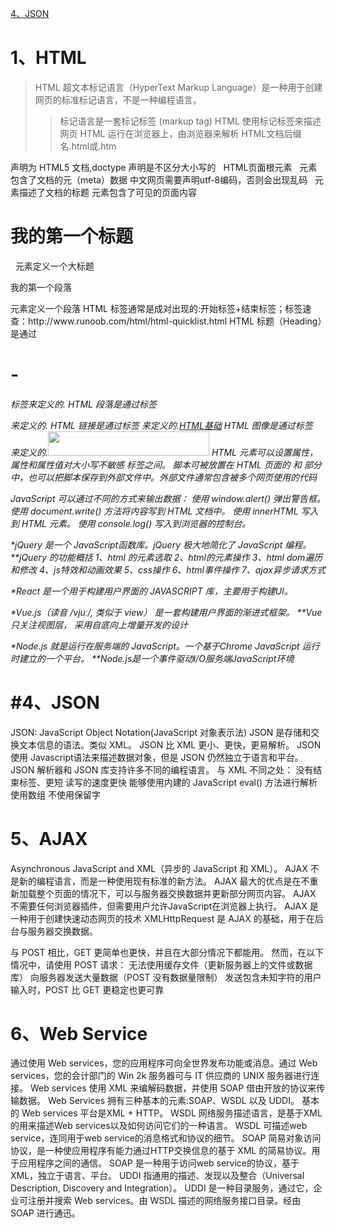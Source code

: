 [4、JSON](#4、JSON)

1、HTML
====
>HTML 超文本标记语言（HyperText Markup Language）是一种用于创建网页的标准标记语言，不是一种编程语言。
>>标记语言是一套标记标签 (markup tag)
  HTML 使用标记标签来描述网页
  HTML 运行在浏览器上，由浏览器来解析
  HTML文档后缀名.html或.htm
<!DOCTYPE html>  声明为 HTML5 文档,doctype 声明是不区分大小写的
 <html>   HTML页面根元素
  <head>  元素包含了文档的元（meta）数据
   <meta charset="utf-8">  中文网页需要声明utf-8编码，否则会出现乱码
   <title>HTML测试</title>  元素描述了文档的标题
  </head>
  <body>      元素包含了可见的页面内容
   <h1>我的第一个标题</h1>    元素定义一个大标题
   <p>我的第一个段落</p>   元素定义一个段落
  </body>
 </html>
HTML 标签通常是成对出现的:开始标签+结束标签；标签速查：http://www.runoob.com/html/html-quicklist.html
  HTML 标题（Heading）是通过<h1> - <h6> 标签来定义的.
  HTML 段落是通过标签 <p> 来定义的.
  HTML 链接是通过标签 <a> 来定义的.<a href="http://www.runoob.com/html/html-basic.html">HTML基础</a>
  HTML 图像是通过标签 <img> 来定义的.<img src="http://www.runoob.com/images/logo.png" width="258" height="39" />
  HTML 元素可以设置属性，属性和属性值对大小写不敏感
  <script> 标签用于定义客户端脚本，比如 JavaScript。
  XHTML 以 XML 格式编写的 HTML，是强制性的   声明 ：<!DOCTYPE ....>

2、XML
===
XML 指可扩展标记语言（eXtensible Markup Language）。
XML 和 HTML 为不同的目的而设计：
    XML 被设计用来传输和存储数据，其焦点是数据的内容。
    HTML 被设计用来显示数据，其焦点是数据的外观。

文档对象模型（DOM，全称 Document Object Model）是一个使程序和脚本有能力动态地访问和更新文档的内容、结构以及样式的平台和语言中立的接口。"
DOM 被分为 3 个不同的部分/级别：
      核心 DOM - 用于任何结构化文档的标准模型
      XML DOM - 用于 XML 文档的标准模型
      HTML DOM - 用于 HTML 文档的标准模型
XML DOM 定义访问和操作XML文档的标准方法。
DOM 将 XML 文档作为一个树形结构，而树叶被定义为节点

XQuery 之于 XML 作用就类似于 SQL 之于数据库的作用。
XSL 指扩展样式表语言（EXtensible Stylesheet Language）, 它是一个 XML 文档的样式表语言。
XSLT 指 XSL 转换。在此教程中，你将学习如何使用 XSLT 将 XML 文档转换为其他文档，比如 XHTML

3、JavaScript 
==
  HTML 定义了网页的内容
  CSS 描述了网页的布局
  JavaScript 网页的行为  --Web的编程语言
JavaScript 是一种轻量级的编程语言。
JavaScript 是可插入 HTML 页面的编程代码。
JavaScript 插入 HTML 页面后，可由所有的现代浏览器执行。
HTML 中的脚本必须位于 <script> 与 </script> 标签之间。
脚本可被放置在 HTML 页面的 <body> 和 <head> 部分中，也可以把脚本保存到外部文件中。外部文件通常包含被多个网页使用的代码

JavaScript 可以通过不同的方式来输出数据：
使用 window.alert() 弹出警告框。
使用 document.write() 方法将内容写到 HTML 文档中。
使用 innerHTML 写入到 HTML 元素。
使用 console.log() 写入到浏览器的控制台。

*jQuery 是一个 JavaScript函数库。jQuery 极大地简化了 JavaScript 编程。
**jQuery 的功能概括
        1、html 的元素选取
        2、html的元素操作
        3、html dom遍历和修改
        4、js特效和动画效果
        5、css操作
        6、html事件操作
        7、ajax异步请求方式
        
*React 是一个用于构建用户界面的 JAVASCRIPT 库，主要用于构建UI。

*Vue.js（读音 /vjuː/, 类似于 view） 是一套构建用户界面的渐进式框架。
**Vue 只关注视图层， 采用自底向上增量开发的设计

*Node.js 就是运行在服务端的 JavaScript。一个基于Chrome JavaScript 运行时建立的一个平台。
**Node.js是一个事件驱动I/O服务端JavaScript环境


#4、JSON
==
JSON: JavaScript Object Notation(JavaScript 对象表示法)
JSON 是存储和交换文本信息的语法。类似 XML。
JSON 比 XML 更小、更快，更易解析。
JSON 使用 Javascript语法来描述数据对象，但是 JSON 仍然独立于语言和平台。JSON 解析器和 JSON 库支持许多不同的编程语言。
与 XML 不同之处：
    没有结束标签、更短
    读写的速度更快
    能够使用内建的 JavaScript eval() 方法进行解析
    使用数组
    不使用保留字
    
5、AJAX
===
Asynchronous JavaScript and XML（异步的 JavaScript 和 XML）。
AJAX 不是新的编程语言，而是一种使用现有标准的新方法。
AJAX 最大的优点是在不重新加载整个页面的情况下，可以与服务器交换数据并更新部分网页内容。
AJAX 不需要任何浏览器插件，但需要用户允许JavaScript在浏览器上执行。
AJAX 是一种用于创建快速动态网页的技术
XMLHttpRequest 是 AJAX 的基础，用于在后台与服务器交换数据。

与 POST 相比，GET 更简单也更快，并且在大部分情况下都能用。
然而，在以下情况中，请使用 POST 请求：
    无法使用缓存文件（更新服务器上的文件或数据库）
    向服务器发送大量数据（POST 没有数据量限制）
    发送包含未知字符的用户输入时，POST 比 GET 更稳定也更可靠

6、Web Service
===
通过使用 Web services，您的应用程序可向全世界发布功能或消息。通过 Web services，您的会计部门的 Win 2k 服务器可与 IT 供应商的 UNIX 服务器进行连接。
Web services 使用 XML 来编解码数据，并使用 SOAP 借由开放的协议来传输数据。
Web Services 拥有三种基本的元素:SOAP、WSDL 以及 UDDI。
基本的 Web services 平台是XML + HTTP。
WSDL 网络服务描述语言，是基于XML的用来描述Web services以及如何访问它们的一种语言。
WSDL 可描述web service，连同用于web service的消息格式和协议的细节。
SOAP 简易对象访问协议，是一种使应用程序有能力通过HTTP交换信息的基于 XML 的简易协议。用于应用程序之间的通信。
SOAP 是一种用于访问web service的协议，基于XML，独立于语言、平台。
UDDI 指通用的描述、发现以及整合（Universal Description, Discovery and Integration）。
UDDI 是一种目录服务，通过它，企业可注册并搜索 Web services。由 WSDL 描述的网络服务接口目录。经由 SOAP 进行通迅。
